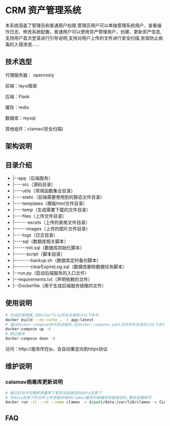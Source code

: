 # CRM 资产管理系统

本系统涵盖了管理员和普通用户权限,管理员用户可以单独管理系统用户、查看操作日志、修改系统配置，普通用户可以使用资产管理用户，创建、更新资产信息,支持用户首次登录进行引导说明,支持对用户上传的文件进行安全扫描,有效防止病毒的入侵渗透......

## 技术选型

代理服务器： openresty

前端：layui框架

后端：Flask

缓存：redis

数据库：mysql

其他组件：clamav(安全扫描)

## 架构说明

## 目录介绍

- |--app（后端服务）
- |----src（源码目录）
- |----utils（常用函数集合目录）
- |----static（前端需要使用到的静态文件目录）
- |----templates（模板html文件目录）
- |----temp（生成需要下载的文件目录）
- |----files（上传文件目录）
- |------ excels（上传的表格文件目录）
- |------images（上传的图片文件目录）
- |----logs（日志目录）
- |----sql（数据库相关脚本）
- |------init.sql（数据库初始化脚本）
- |------script（脚本目录）
- |--------backup.sh（数据库定时备份脚本）
- |--------clearExpireLog.sql（数据库删除数据任务脚本）
- |--run.py（启动后端服务的入口文件）
- |--requirements.txt（声明依赖的文件）
- |--Dockerfile（用于生成后端服务镜像的文件）

## 使用说明

```bash
# 生成后端镜像,在Dockerfile所在目录执行以下命令
docker build --no-cache . -t app:latest
# 通过docker-compose命令启动服务,在docker-compose.yaml文件所在目录执行以下命令
docker-compose up -d
# 停止服务
docker-compose down -d
```

访问：http://服务所在ip，会自动重定向到https协议



## 维护说明

### calamav病毒库更新说明

```bash
# 通过此命令将最新病毒库下载到当前路径的data目录下
# 将data目录下的文件上传至服务端的clamav服务的病毒库挂载路径后,重启容器即可
docker run -it --rm --name clamav -v $(pwd)/data:/var/lib/clamav -e CLAMAV_NO_FRESHCLAMD=false clamav/clamav:1.2_base
```

## FAQ
